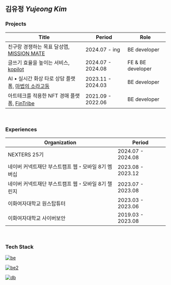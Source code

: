 ## 김유정 *Yujeong Kim*

### Projects

| Title | Period | Role | 
| --- | --- | --- |
| 친구랑 경쟁하는 목표 달성앱, [MISSION MATE](https://github.com/Nexters/goalpanzi-backend) | 2024.07 - ing | BE developer |
| 글쓰기 효율을 높이는 서비스, [kopilot](https://github.com/kopilot2024/kopilot) | 2024.07 - 2024.08 | FE & BE developer |
| AI • 실시간 화상 타로 상담 플랫폼, [마법의 소라고둥](https://github.com/boostcampwm2023/web09-MagicConch) | 2023.11 - 2024.03 | BE developer |
| 아트테크를 적용한 NFT 경매 플랫폼, [FinTribe](https://github.com/EwhaFinT/Fintribe-backend) | 2021.09 - 2022.06 | BE developer |

<br />

### Experiences

| Organization | Period |
| --- | --- |
| NEXTERS 25기 | 2024.07 - 2024.08 |
| 네이버 커넥트재단 부스트캠프 웹・모바일 8기 멤버십 | 2023.08 - 2023.12 |
| 네이버 커넥트재단 부스트캠프 웹・모바일 8기 챌린지 | 2023.07 - 2023.08 |
| 이화여자대학교 원스탑튜터 | 2023.03 - 2023.06 | 
| 이화여자대학교 사이버보안 | 2019.03 - 2023.08 |

<br />

### Tech Stack

[![be](https://skillicons.dev/icons?i=spring,nodejs,nestjs&theme=light)](https://skillicons.dev)

[![be2](https://skillicons.dev/icons?i=docker,nginx,aws,githubactions&theme=light)](https://skillicons.dev)

[![db](https://skillicons.dev/icons?i=mysql,redis,mongodb&theme=light)](https://skillicons.dev)
